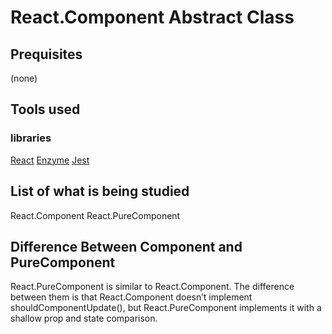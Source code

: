 # React.Component Abstract Class

## Prequisites
(none)

## Tools used
### libraries
[React](https://reactjs.org/docs/react-api.html)
[Enzyme](http://airbnb.io/enzyme/)
[Jest](https://facebook.github.io/jest/docs/en/api.html)

## List of what is being studied
React.Component
React.PureComponent

## Difference Between Component and PureComponent
React.PureComponent is similar to React.Component. The difference between them is that React.Component doesn’t implement shouldComponentUpdate(), but React.PureComponent implements it with a shallow prop and state comparison.
